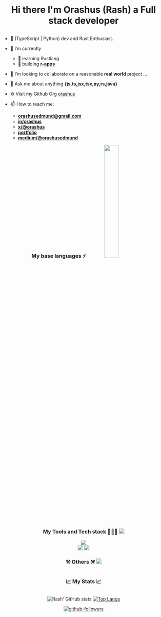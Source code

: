 <!--
get icon list here
https://github.com/tandpfun/skill-icons?tab=readme-ov-file#icons-list
-->

<h1 align="center" style="display: inline-block; margin: 1rem auto">
 Hi there  I'm Orashus (Rash) a Full stack developer
</h1>

- 🔭 (TypeScript | Python) dev and Rust Enthusiast.

- 🧠 I’m currently
  - 🦀 learning Rustlang
  - 🚀 building **[r-apps](https://r-apps.vercel.app)**

- 👯 I’m looking to collaborate on a reasonable **real world** project ...
<!-- - 🤔 I’m looking for help with ... -->
- 💬 Ask me about anything **{js,ts,jsx,tsx,py,rs,java}**
- ⚙️ Visit my Github Org [orashus](https://github.com/orashus)

- 📫 How to reach me:
  - **<orashusedmund@gmail.com>**
  - **[in/orashus](https://www.linkedin.com/in/orashus/)**
  - **[x/@orashus](https://x.com/orashus)**
  - **[portfolio](https://rash-edmund.vercel.app)**
  - **[medium/@orashusedmund](https://medium.com/@orashusedmund)**

<!-- - 😄 Pronouns: He/Him -->
<!-- - ⚡⚡ Fun fact:  -->

<!--
cool flowery effect
<img align="left" src="https://user-images.githubusercontent.com/65187002/144930161-2f783401-8d27-4fdf-a2f7-cc0ba32f1f1f.gif" width="30%" style="display:inline;">
<img align="right" src="https://user-images.githubusercontent.com/65187002/144930161-2f783401-8d27-4fdf-a2f7-cc0ba32f1f1f.gif" width="30%" style="display:inline;">
-->

<div align="center">
  <h3 style="display: inline-block">
    My base languages ⚡
  </h3>

  <img src="https://skillicons.dev/icons?i=ts,js,py,rust,md&perline=14" width="30%" />
</div>

<div align="center">
  <h3 style="display: inline-block">
    My Tools and Tech stack 👨🏻‍💻
  </h3>

  <img src="https://skillicons.dev/icons?i=next,react,remix,svelte,vue&perline=14" />

  <br />

  <img src="https://skillicons.dev/icons?i=html,css,tailwind,sass,styledcomponents,emotion,redux,netlify,vercel&perline=14" />

  <br />

  <img src="https://skillicons.dev/icons?i=nodejs,express,nestjs,flask,prisma,firebase,supabase,git,github,mongodb,postgres,mysql,sqlite,sequelize&perline=14" />

  <img src="https://skillicons.dev/icons?i=docker,kafka,redis,nginx,fastapi,grafana,jest,cypress&perline=14" />
</div>

<div align="center">
  <h3 style="display: inline-block">
    ⚒️ Others ⚒️
  </h3>

  <img src="https://skillicons.dev/icons?i=postman,pnpm,npm,yarn,figma,notion,ubuntu,neovim,vscode,replit,idea,devto&perline=14" />
</div>

<div align="center">
  <h3 style="display: inline-block">
    📈 My Stats 📈
  </h3>

  ![Rash' GitHub stats](https://github-readme-stats.vercel.app/api?username=RashJrEdmund&show_icons=true&hide=&count_private=true&title_color=3382ed&text_color=ffffff&icon_color=22c55e&bg_color=000000&hide_border=true&show_icons=true)
  [![Top Langs](https://github-readme-stats.vercel.app/api/top-langs/?username=RashJrEdmund&layout=compact&title_color=3382ed&text_color=ffffff&icon_color=22c55e&bg_color=000000&hide_border=true&locale=en)](https://github.com/anuraghazra/github-readme-stats)

  [![github-followers](https://img.shields.io/github/followers/RashJrEdmund?logo=github&style=for-the-badge&color=22c55e&labelColor=000000)](https://github.com/rashjredmund)
</div>
